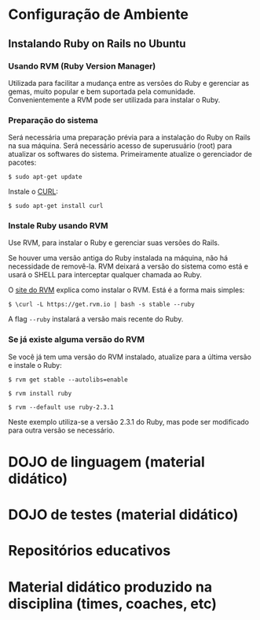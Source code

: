 # Configuração de Ambiente
## Instalando Ruby on Rails no Ubuntu
### Usando RVM (Ruby Version Manager)

Utilizada para facilitar a mudança entre as versões do Ruby e gerenciar as gemas, muito popular e bem suportada pela comunidade. Convenientemente a RVM pode ser utilizada para instalar o Ruby.

### Preparação do sistema

Será necessária uma preparação prévia para a instalação do Ruby on Rails na sua máquina. 
Será necessário acesso de superusuário (root) para atualizar os softwares do sistema.
Primeiramente atualize o gerenciador de pacotes:

`$ sudo apt-get update`

Instale o [CURL](http://en.wikipedia.org/wiki/CURL):

`$ sudo apt-get install curl`

### Instale Ruby usando RVM
Use RVM, para instalar o Ruby e gerenciar suas versões do Rails.

Se houver uma versão antiga do Ruby instalada na máquina, não há necessidade de removê-la. RVM deixará a versão do sistema como está e usará o SHELL para interceptar qualquer chamada ao Ruby. 

O [site do RVM](https://rvm.io/rvm/install/) explica como instalar o RVM. Está é a forma mais simples:

`$ \curl -L https://get.rvm.io | bash -s stable --ruby`

A flag `--ruby` instalará a versão mais recente do Ruby.

### Se já existe alguma versão do RVM
Se você já tem uma versão do RVM instalado, atualize para a última versão e instale o Ruby:

`$ rvm get stable --autolibs=enable`

`$ rvm install ruby`

`$ rvm --default use ruby-2.3.1`

Neste exemplo utiliza-se a versão 2.3.1 do Ruby, mas pode ser modificado para outra versão se necessário.

# DOJO de linguagem (material didático)



# DOJO de testes (material didático)


# Repositórios educativos


# Material didático produzido na disciplina (times, coaches, etc)